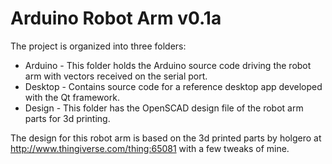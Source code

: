 Arduino Robot Arm v0.1a
=======================

The project is organized into three folders:

* Arduino - This folder holds the Arduino source code driving the robot arm with vectors received on the serial port.
* Desktop - Contains source code for a reference desktop app developed with the Qt framework.
* Design - This folder has the OpenSCAD design file of the robot arm parts for 3d printing.

The design for this robot arm is based on the 3d printed parts by holgero at http://www.thingiverse.com/thing:65081 with a few tweaks of mine.
